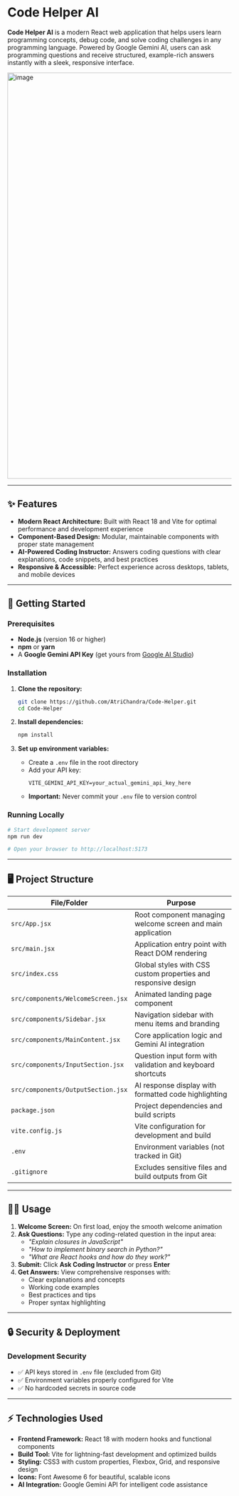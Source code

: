 # Code Helper AI

**Code Helper AI** is a modern React web application that helps users learn programming concepts, debug code, and solve coding challenges in any programming language. Powered by Google Gemini AI, users can ask programming questions and receive structured, example-rich answers instantly with a sleek, responsive interface.
 
<img width="1918" height="910" alt="image" src="https://github.com/user-attachments/assets/ad25db95-169f-427c-bf90-e82a20e5438a" />


--- 

## ✨ Features

- **Modern React Architecture:** Built with React 18 and Vite for optimal performance and development experience
- **Component-Based Design:** Modular, maintainable components with proper state management
- **AI-Powered Coding Instructor:** Answers coding questions with clear explanations, code snippets, and best practices
- **Responsive & Accessible:** Perfect experience across desktops, tablets, and mobile devices

---

## 🚀 Getting Started

### Prerequisites

- **Node.js** (version 16 or higher)
- **npm** or **yarn**
- A **Google Gemini API Key** (get yours from [Google AI Studio](https://makersuite.google.com/app/apikey))

### Installation

1. **Clone the repository:**
   ```bash
   git clone https://github.com/AtriChandra/Code-Helper.git
   cd Code-Helper

   ```

2. **Install dependencies:**
   ```bash
   npm install
   ```

3. **Set up environment variables:**
   - Create a `.env` file in the root directory
   - Add your API key:
     ```
     VITE_GEMINI_API_KEY=your_actual_gemini_api_key_here
     ```
   - **Important:** Never commit your `.env` file to version control

### Running Locally

```bash
# Start development server
npm run dev

# Open your browser to http://localhost:5173
```



---

## 🖥️ Project Structure

| File/Folder                   | Purpose                                                           |
|-------------------------------|-------------------------------------------------------------------|
| `src/App.jsx`                 | Root component managing welcome screen and main application       |
| `src/main.jsx`                | Application entry point with React DOM rendering                  |
| `src/index.css`               | Global styles with CSS custom properties and responsive design    |
| `src/components/WelcomeScreen.jsx` | Animated landing page component                              |
| `src/components/Sidebar.jsx`  | Navigation sidebar with menu items and branding                   |
| `src/components/MainContent.jsx` | Core application logic and Gemini AI integration              |
| `src/components/InputSection.jsx` | Question input form with validation and keyboard shortcuts    |
| `src/components/OutputSection.jsx` | AI response display with formatted code highlighting        |
| `package.json`                | Project dependencies and build scripts                            |
| `vite.config.js`              | Vite configuration for development and build                      |
| `.env`                        | Environment variables (not tracked in Git)                        |
| `.gitignore`                  | Excludes sensitive files and build outputs from Git               |

---

## 🧑‍💻 Usage

1. **Welcome Screen:** On first load, enjoy the smooth welcome animation
2. **Ask Questions:** Type any coding-related question in the input area:
   - *"Explain closures in JavaScript"*
   - *"How to implement binary search in Python?"*
   - *"What are React hooks and how do they work?"*
3. **Submit:** Click **Ask Coding Instructor** or press **Enter**
4. **Get Answers:** View comprehensive responses with:
   - Clear explanations and concepts
   - Working code examples
   - Best practices and tips
   - Proper syntax highlighting

---

## 🔒 Security & Deployment

### Development Security
- ✅ API keys stored in `.env` file (excluded from Git)
- ✅ Environment variables properly configured for Vite
- ✅ No hardcoded secrets in source code


---

## ⚡ Technologies Used

- **Frontend Framework:** React 18 with modern hooks and functional components
- **Build Tool:** Vite for lightning-fast development and optimized builds
- **Styling:** CSS3 with custom properties, Flexbox, Grid, and responsive design
- **Icons:** Font Awesome 6 for beautiful, scalable icons
- **AI Integration:** Google Gemini API for intelligent code assistance


